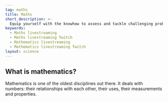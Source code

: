 ```yaml
---
tag: maths
title: Maths
short_description: >-
  Equip yourself with the knowhow to assess and tackle challenging problems.
keywords:
  - Maths livestreaming
  - Maths livestreaming Twitch
  - Mathematics livestreaming
  - Mathematics livestreaming Twitch
layout: science
---
```

## What is mathematics?

Mathematics is one of the oldest disciplines out there. It deals with numbers: their relationships with each other, their uses, their measurements and properties.
